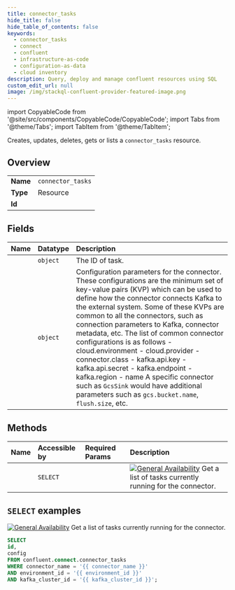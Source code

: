 ```yaml
---
title: connector_tasks
hide_title: false
hide_table_of_contents: false
keywords:
  - connector_tasks
  - connect
  - confluent
  - infrastructure-as-code
  - configuration-as-data
  - cloud inventory
description: Query, deploy and manage confluent resources using SQL
custom_edit_url: null
image: /img/stackql-confluent-provider-featured-image.png
---
```


import CopyableCode from '@site/src/components/CopyableCode/CopyableCode';
import Tabs from '@theme/Tabs';
import TabItem from '@theme/TabItem';

Creates, updates, deletes, gets or lists a <code>connector_tasks</code> resource.

## Overview
<table><tbody>
<tr><td><b>Name</b></td><td><code>connector_tasks</code></td></tr>
<tr><td><b>Type</b></td><td>Resource</td></tr>
<tr><td><b>Id</b></td><td><CopyableCode code="confluent.connect.connector_tasks" /></td></tr>
</tbody></table>

## Fields
| Name | Datatype | Description |
|:-----|:---------|:------------|
| <CopyableCode code="id" /> | `object` | The ID of task. |
| <CopyableCode code="config" /> | `object` | Configuration parameters for the connector. These configurations are the minimum set of key-value pairs (KVP) which can be used to define how the connector connects Kafka to the external system. Some of these KVPs are common to all the connectors, such as connection parameters to Kafka, connector metadata, etc. The list of common connector configurations is as follows - cloud.environment - cloud.provider - connector.class - kafka.api.key - kafka.api.secret - kafka.endpoint - kafka.region - name A specific connector such as `GcsSink` would have additional parameters such as `gcs.bucket.name`, `flush.size`, etc. |

## Methods
| Name | Accessible by | Required Params | Description |
|:-----|:--------------|:----------------|:------------|
| <CopyableCode code="list_connectv1connector_tasks" /> | `SELECT` | <CopyableCode code="connector_name, environment_id, kafka_cluster_id" /> | [![General Availability](https://img.shields.io/badge/Lifecycle%20Stage-General%20Availability-%2345c6e8)](#section/Versioning/API-Lifecycle-Policy) Get a list of tasks currently running for the connector. |

## `SELECT` examples

[![General Availability](https://img.shields.io/badge/Lifecycle%20Stage-General%20Availability-%2345c6e8)](#section/Versioning/API-Lifecycle-Policy) Get a list of tasks currently running for the connector.


```sql
SELECT
id,
config
FROM confluent.connect.connector_tasks
WHERE connector_name = '{{ connector_name }}'
AND environment_id = '{{ environment_id }}'
AND kafka_cluster_id = '{{ kafka_cluster_id }}';
```